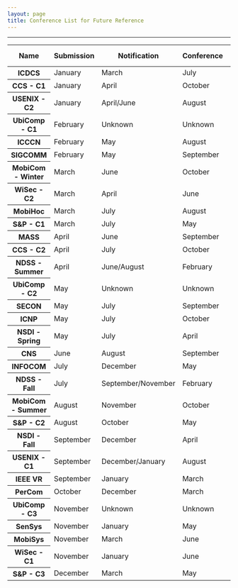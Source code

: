 ```yaml
---
layout: page
title: Conference List for Future Reference
---
```


--------

<!--Table-->
<div class="row justify-content-center">
<table id="tablePreview" class="table table-hover table-striped">
<!--Table head-->
  <thead>
    <tr>
      <th>Name</th>
      <th>Submission</th>
      <th>Notification</th>
      <th>Conference</th>
      <th>Submission Platform</th>
    </tr>
  </thead>
  <!--Table head-->
  <!--Table body-->
  <tbody>
    <tr>
      <th scope="row">ICDCS</th>
      <td>January</td>
      <td>March</td>
      <td>July</td>
      <td>EasyChair</td>
    </tr>
    <tr>
      <th scope="row">CCS - C1</th>
      <td>January</td>
      <td>April</td>
      <td>October</td>
      <td>HotCRP</td>
    </tr>
    <tr>
      <th scope="row">USENIX - C2</th>
      <td>January</td>
      <td>April/June</td>
      <td>August</td>
      <td>HotCRP</td>
    </tr>
    <tr>
      <th scope="row">UbiComp - C1</th>
      <td>February</td>
      <td>Unknown</td>
      <td>Unknown</td>
      <td>PrecisionConference</td>
    </tr>
    <tr>
      <th scope="row">ICCCN</th>
      <td>February</td>
      <td>May</td>
      <td>August</td>
      <td>EasyChair</td>
    </tr>
    <tr>
      <th scope="row">SIGCOMM</th>
      <td>February</td>
      <td>May</td>
      <td>September</td>
      <td>HotCRP</td>
    </tr>
    <tr>
      <th scope="row">MobiCom - Winter</th>
      <td>March</td>
      <td>June</td>
      <td>October</td>
      <td>HotCRP</td>
    </tr>
    <tr>
      <th scope="row">WiSec - C2</th>
      <td>March</td>
      <td>April</td>
      <td>June</td>
      <td>HotCRP</td>
    </tr>
    <tr>
      <th scope="row">MobiHoc</th>
      <td>March</td>
      <td>July</td>
      <td>August</td>
      <td>HotCRP</td>
    </tr>
    <tr>
      <th scope="row">S&P - C1</th>
      <td>March</td>
      <td>July</td>
      <td>May</td>
      <td>Unknown</td>
    </tr>
    <tr>
      <th scope="row">MASS</th>
      <td>April</td>
      <td>June</td>
      <td>September</td>
      <td>EDAS</td>
    </tr>
    <tr>
      <th scope="row">CCS - C2</th>
      <td>April</td>
      <td>July</td>
      <td>October</td>
      <td>HotCRP</td>
    </tr>
    <tr>
      <th scope="row">NDSS - Summer</th>
      <td>April</td>
      <td>June/August</td>
      <td>February</td>
      <td>HotCRP</td>
    </tr>
    <tr>
      <th scope="row">UbiComp - C2</th>
      <td>May</td>
      <td>Unknown</td>
      <td>Unknown</td>
      <td>PrecisionConference</td>
    </tr>
    <tr>
      <th scope="row">SECON</th>
      <td>May</td>
      <td>July</td>
      <td>September</td>
      <td>Unknown</td>
    </tr>
    <tr>
      <th scope="row">ICNP</th>
      <td>May</td>
      <td>July</td>
      <td>October</td>
      <td>HotCRP</td>
    </tr>
    <tr>
      <th scope="row">NSDI - Spring</th>
      <td>May</td>
      <td>July</td>
      <td>April</td>
      <td>Unknown</td>
    </tr>
    <tr>
      <th scope="row">CNS</th>
      <td>June</td>
      <td>August</td>
      <td>September</td>
      <td>EDAS</td>
    </tr>
    <tr>
      <th scope="row">INFOCOM</th>
      <td>July</td>
      <td>December</td>
      <td>May</td>
      <td>EDAS</td>
    </tr>
    <tr>
      <th scope="row">NDSS - Fall</th>
      <td>July</td>
      <td>September/November</td>
      <td>February</td>
      <td>HotCRP</td>
    </tr>
    <tr>
      <th scope="row">MobiCom - Summer</th>
      <td>August</td>
      <td>November</td>
      <td>October</td>
      <td>HotCRP</td>
    </tr>
    <tr>
      <th scope="row">S&P - C2</th>
      <td>August</td>
      <td>October</td>
      <td>May</td>
      <td>Unknown</td>
    </tr>
    <tr>
      <th scope="row">NSDI - Fall</th>
      <td>September</td>
      <td>December</td>
      <td>April</td>
      <td>Unknown</td>
    </tr>
    <tr>
      <th scope="row">USENIX - C1</th>
      <td>September</td>
      <td>December/January</td>
      <td>August</td>
      <td>HotCRP</td>
    </tr>
    <tr>
      <th scope="row">IEEE VR</th>
      <td>September</td>
      <td>January</td>
      <td>March</td>
      <td>PrecisionConference</td>
    </tr>
    <tr>
      <th scope="row">PerCom</th>
      <td>October</td>
      <td>December</td>
      <td>March</td>
      <td>EasyChair</td>
    </tr>
<!--     <tr>
      <th scope="row">IPSN</th>
      <td>October</td>
      <td>January</td>
      <td>May</td>
      <td>HotCRP</td>
    </tr> -->
    <tr>
      <th scope="row">UbiComp - C3</th>
      <td>November</td>
      <td>Unknown</td>
      <td>Unknown</td>
      <td>PrecisionConference</td>
    </tr>
    <tr>
      <th scope="row">SenSys</th>
      <td>November</td>
      <td>January</td>
      <td>May</td>
      <td>HotCRP</td>
    </tr>
    <tr>
      <th scope="row">MobiSys</th>
      <td>November</td>
      <td>March</td>
      <td>June</td>
      <td>HotCRP</td>
    </tr>
    <tr>
      <th scope="row">WiSec - C1</th>
      <td>November</td>
      <td>January</td>
      <td>June</td>
      <td>HotCRP</td>
    </tr>
    <tr>
      <th scope="row">S&P - C3</th>
      <td>December</td>
      <td>March</td>
      <td>May</td>
      <td>Unknown</td>
    </tr>
  </tbody>
  <!--Table body-->
</table>
<!--Table-->
</div>

